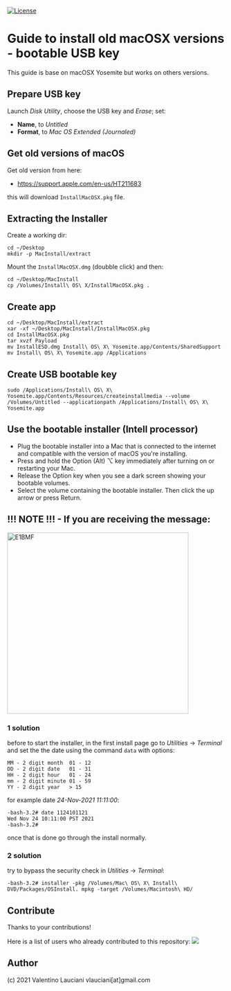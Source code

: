 [![License](https://img.shields.io/badge/license-MIT-lightgrey.svg)](https://github.com/vlauciani/guide-to-install-old-osx-versions/blob/main/LICENSE)

# Guide to install old macOSX versions - bootable USB key
This guide is base on macOSX Yosemite but works on others versions.

## Prepare USB key
Launch *Disk Utility*, choose the USB key and *Erase*; set:
- **Name**, to *Untitled*
- **Format**, to *Mac OS Extended (Journaled)*

## Get old versions of macOS
Get old version from here:
- https://support.apple.com/en-us/HT211683

this will download `InstallMacOSX.pkg` file.

## Extracting the Installer
Create a working dir:
```
cd ~/Desktop
mkdir -p MacInstall/extract
```

Mount the `InstallMacOSX.dmg` (doubble click) and then:
```
cd ~/Desktop/MacInstall
cp /Volumes/Install\ OS\ X/InstallMacOSX.pkg .
```

## Create app
```
cd ~/Desktop/MacInstall/extract
xar -xf ~/Desktop/MacInstall/InstallMacOSX.pkg
cd InstallMacOSX.pkg
tar xvzf Payload
mv InstallESD.dmg Install\ OS\ X\ Yosemite.app/Contents/SharedSupport
mv Install\ OS\ X\ Yosemite.app /Applications
```

## Create USB bootable key
```
sudo /Applications/Install\ OS\ X\ Yosemite.app/Contents/Resources/createinstallmedia --volume /Volumes/Untitled --applicationpath /Applications/Install\ OS\ X\ Yosemite.app
```

## Use the bootable installer (Intell processor)
- Plug the bootable installer into a Mac that is connected to the internet and compatible with the version of macOS you're installing.
- Press and hold the Option (Alt) ⌥ key immediately after turning on or restarting your Mac.
- Release the Option key when you see a dark screen showing your bootable volumes.
- Select the volume containing the bootable installer. Then click the up arrow or press Return.

## !!! NOTE !!! - If you are receiving the message:

<img width="419" alt="E1BMF" src="https://user-images.githubusercontent.com/16477095/143209841-cd807bb0-d788-4b3a-b9b9-da8a658468de.png">

### 1 solution
before to start the installer, in the first install page go to *Utilities* -> *Terminal* and set the the date using the command `data` with options:
```
MM - 2 digit month  01 - 12
DD - 2 digit date   01 - 31
HH - 2 digit hour   01 - 24
mm - 2 digit minute 01 - 59
YY - 2 digit year   > 15
```
for example date *24-Nov-2021 11:11:00*:
```
-bash-3.2# date 1124101121
Wed Nov 24 10:11:00 PST 2021
-bash-3.2#
```

once that is done go through the install normally.

### 2 solution

try to bypass the security check in *Utilities* -> *Terminal*:
```
-bash-3.2# installer -pkg /Volumes/Mac\ OS\ X\ Install\ DVD/Packages/OSInstall. mpkg -target /Volumes/Macintosh\ HD/
```

## Contribute
Thanks to your contributions!

Here is a list of users who already contributed to this repository:
<a href="https://github.com/vlauciani/guide-to-install-old-osx-versions/graphs/contributors">
  <img src="https://contrib.rocks/image?repo=vlauciani/guide-to-install-old-osx-versions" />
</a>

## Author
(c) 2021 Valentino Lauciani vlauciani[at]gmail.com
